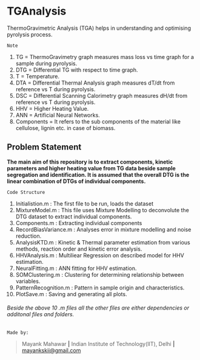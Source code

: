 # TGAnalysis
ThermoGravimetric Analysis (TGA) helps in understanding and optimising pyrolysis process.

    Note
1.  TG = ThermoGravimetry graph measures mass loss vs time graph for a sample during pyrolysis.
2.  DTG = Differential TG with respect to time graph.
3.  T = Temperature.
4.  DTA = Differential Thermal Analysis graph measures dT/dt from reference vs T during pyrolysis.
5.  DSC = Differential Scanning Calorimetry graph measures dH/dt from reference vs T during pyrolysis.
6.  HHV = Higher Heating Value.
7.  ANN = Artificial Neural Networks.
8.  Components = It refers to the sub components of the material like cellulose, lignin etc. in case of biomass.

## Problem Statement
   **The main aim of this repository is to extract components, kinetic parameters and higher heating value from TG data beside sample segregation and identification. It is assumed that the overall DTG is the linear combination of DTGs of individual components.**

    Code Structure
1.  Initialistion.m : The first file to be run, loads the dataset
2.  MixtureModel.m : This file uses Mixture Modelling to deconvolute the DTG dataset to extract individual components.
3.  Components.m : Extracting individual components
4.  RecordBiasVariance.m : Analyses error in mixture modelling and noise reduction.
5.  AnalysisKTD.m : Kinetic & Thermal parameter estimation from various methods, reaction order and kinetic error analysis.
6.  HHVAnalysis.m : Multiliear Regression on described model for HHV estimation.
7.  NeuralFitting.m : ANN fitting for HHV estimation.
8.  SOMClustering.m : Clustering for determining relationship between variables.
9.  PatternRecognition.m : Pattern in sample origin and characteristics.
10. PlotSave.m : Saving and generating all plots.

###### Beside the above 10 .m files all the other files are either dependencies or additonal files and folders.

    Made by:
> Mayank Mahawar **|** Indian Institute of Technology(IIT), Delhi **|** mayankskii@gmail.com
